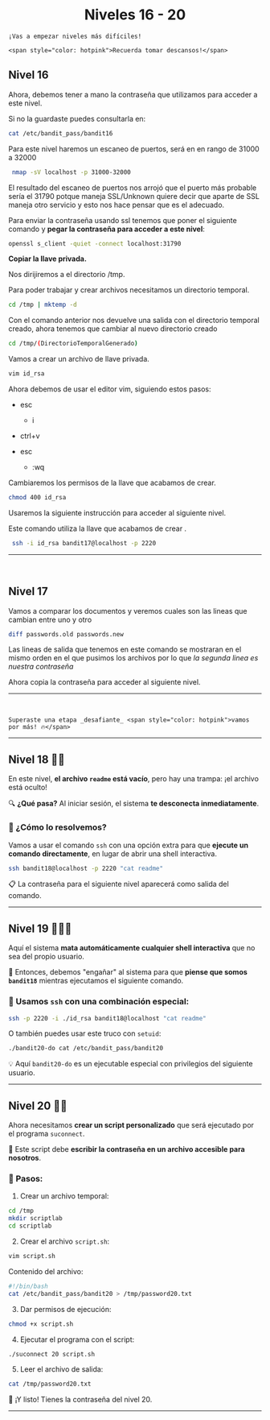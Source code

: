 <h1 align="center">  Niveles 16 - 20</h1>

```admonish info title='Recomendaciones'
¡Vas a empezar niveles más difíciles! 

<span style="color: hotpink">Recuerda tomar descansos!</span>
```

## Nivel 16

Ahora, debemos tener a mano la contraseña que utilizamos para acceder a este nivel.

Si no la guardaste puedes consultarla en:

```bash
cat /etc/bandit_pass/bandit16
```

Para este nivel haremos un escaneo de puertos, será en en rango de 31000 a 32000

```bash
 nmap -sV localhost -p 31000-32000
```

El resultado del escaneo de puertos nos arrojó que el puerto más probable sería el 31790 potque maneja SSL/Unknown quiere decir que aparte de SSL maneja otro servicio y esto nos hace pensar que es el adecuado.

Para enviar la contraseña usando ssl tenemos que poner el siguiente comando y **pegar la contraseña para acceder a este nivel**:

```bash
openssl s_client -quiet -connect localhost:31790
```

**Copiar la llave privada.**

Nos dirijiremos a el directorio /tmp.

Para poder trabajar y crear archivos necesitamos un directorio temporal.

```bash
cd /tmp | mktemp -d
```

Con el comando anterior nos devuelve una salida con el directorio temporal creado, ahora tenemos que cambiar al nuevo directorio creado

```bash
cd /tmp/(DirectorioTemporalGenerado)
```

Vamos a crear un archivo de llave privada.

```bash
vim id_rsa
```

Ahora debemos de usar el editor vim, siguiendo estos pasos:

- esc
  
  - i 

- ctrl+v 

- esc 
  
  - :wq

Cambiaremos los permisos de la llave que acabamos de crear.

```bash
chmod 400 id_rsa
```

Usaremos la siguiente instrucción para acceder al siguiente nivel.

Este comando utiliza la llave que acabamos de crear .

```bash
 ssh -i id_rsa bandit17@localhost -p 2220
```

<hr>
<br>

## Nivel 17

Vamos a comparar los documentos y veremos cuales son las lineas que cambian entre uno y otro

```bash
diff passwords.old passwords.new
```

Las lineas de salida que tenemos en este comando se mostraran en el mismo orden en el que pusimos los archivos por lo que *la segunda linea es nuestra contraseña*

Ahora copia la contraseña para acceder al siguiente nivel.
<hr>
<br>

```admonish tip title='_Felicidades !!!!!!!_'
Superaste una etapa _desafiante_ <span style="color: hotpink">vamos por más! 🔥</span>
```

---

## Nivel 18 🚪🔐

En este nivel, **el archivo `readme` está vacío**, pero hay una trampa: ¡el archivo está oculto!

🔍 **¿Qué pasa?** Al iniciar sesión, el sistema **te desconecta inmediatamente**.

### 🧠 ¿Cómo lo resolvemos?

Vamos a usar el comando `ssh` con una opción extra para que **ejecute un comando directamente**, en lugar de abrir una shell interactiva.

```bash
ssh bandit18@localhost -p 2220 "cat readme"
```

📋 La contraseña para el siguiente nivel aparecerá como salida del comando.

---

## Nivel 19 🕵️‍♂️🧱

Aquí el sistema **mata automáticamente cualquier shell interactiva** que no sea del propio usuario.

🔑 Entonces, debemos "engañar" al sistema para que **piense que somos `bandit18`** mientras ejecutamos el siguiente comando.

### 🎩 Usamos `ssh` con una combinación especial:

```bash
ssh -p 2220 -i ./id_rsa bandit18@localhost "cat readme"
```

O también puedes usar este truco con `setuid`:

```bash
./bandit20-do cat /etc/bandit_pass/bandit20
```

💡 Aquí `bandit20-do` es un ejecutable especial con privilegios del siguiente usuario.

---

## Nivel 20 🧬🔗

Ahora necesitamos **crear un script personalizado** que será ejecutado por el programa `suconnect`.

🎯 Este script debe **escribir la contraseña en un archivo accesible para nosotros**.

### 🧪 Pasos:

1. Crear un archivo temporal:

```bash
cd /tmp
mkdir scriptlab
cd scriptlab
```

2. Crear el archivo `script.sh`:

```bash
vim script.sh
```

Contenido del archivo:

```bash
#!/bin/bash
cat /etc/bandit_pass/bandit20 > /tmp/password20.txt
```

3. Dar permisos de ejecución:

```bash
chmod +x script.sh
```

4. Ejecutar el programa con el script:

```bash
./suconnect 20 script.sh
```

5. Leer el archivo de salida:

```bash
cat /tmp/password20.txt
```

🎉 ¡Y listo! Tienes la contraseña del nivel 20.

---

